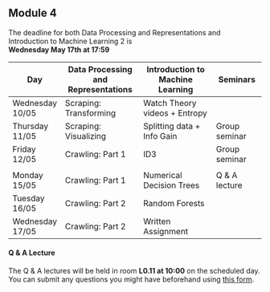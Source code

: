 
## Module 4

The deadline for both Data Processing and Representations and Introduction to Machine Learning 2 is<br>**Wednesday May 17th at 17:59**

| Day                | Data Processing<br>and Representations | Introduction to<br>Machine Learning | Seminars          |
| ------------------ | ---------------------------- | ----------------------------------- | --------------------------- |
| Wednesday<br>10/05 | Scraping: Transforming       | Watch Theory videos + Entropy       |                             |
| Thursday<br>11/05  | Scraping: Visualizing        | Splitting data + Info Gain          | Group seminar               |
| Friday<br>12/05    | Crawling: Part 1             | ID3                                 | Group seminar               |
|                    |                              |                                     |                             |
| Monday<br>15/05    | Crawling: Part 1             | Numerical Decision Trees            | Q & A lecture               |
| Tuesday<br>16/05   | Crawling: Part 2             | Random Forests                      |                             |
| Wednesday<br>17/05 | Crawling: Part 2             | Written Assignment                  |                             |



#### Q & A Lecture

The Q & A lectures will be held in room **L0.11 at 10:00** on the scheduled day. You can submit any questions you might have beforehand using [this form](https://forms.office.com/Pages/ResponsePage.aspx?id=zcrxoIxhA0S5RXb7PWh05ZTDc7biyulCvpu4U-tarWtUMlZYQUlYMFVMREdWRVVPWTNITlIxQlFUTC4u).

